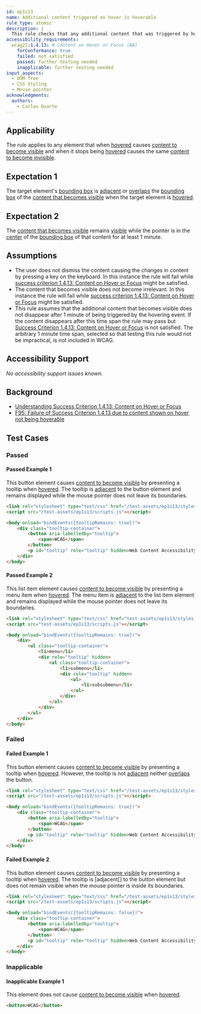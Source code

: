 ```yaml
---
id: ep1s13
name: Additional content triggered on hover is hoverable
rule_type: atomic
description: |
  This rule checks that any additional content that was triggered by hovering an element can be reached from that element and remains available to the user while the mouse pointer is over the element or the additional content
accessibility_requirements:
  wcag21:1.4.13: # Content on Hover or Focus (AA)
    forConformance: true
    failed: not satisfied
    passed: further testing needed
    inapplicable: further testing needed
input_aspects:
  - DOM Tree
  - CSS Styling
  - Mouse pointer
acknowledgments:
  authors:
    - Carlos Duarte
---
```


## Applicability

The rule applies to any element that when [hovered][] causes [content to become visible][content that becomes visible] and when it stops being [hovered][] causes the same [content to become invisible][content that becomes invisible].

## Expectation 1

The target element's [bounding box][] is [adjacent][] or [overlaps][] the [bounding box][] of the [content that becomes visible][] when the target element is [hovered][].

## Expectation 2

The [content that becomes visible][] remains [visible][] while the pointer is in the [center][] of the [bounding box][] of that content for at least 1 minute.

## Assumptions

- The user does not dismiss the content causing the changes in content by pressing a key on the keyboard. In this instance the rule will fail while [success criterion 1.4.13: Content on Hover or Focus][sc1.4.13] might be satisfied.
- The content that becomes visible does not become irrelevant. In this instance the rule will fail while [success criterion 1.4.13: Content on Hover or Focus][sc1.4.13] might be satisfied.
- This rule assumes that the additional content that becomes visible does not disappear after 1 minute of being triggered by the hovering event. If the content disappears after this time span the rule may pass but [Success Criterion 1.4.13: Content on Hover or Focus][sc1.4.13] is not satisfied. The arbitrary 1 minute time span, selected so that testing this rule would not be impractical, is not included in WCAG.

## Accessibility Support

_No accessibility support issues known._

## Background

- [Understanding Success Criterion 1.4.13: Content on Hover or Focus][sc1.4.13]
- [F95: Failure of Success Criterion 1.4.13 due to content shown on hover not being hoverable](https://www.w3.org/WAI/WCAG21/Techniques/failures/F95)

## Test Cases

### Passed

#### Passed Example 1

This button element causes [content to become visible][content that becomes visible] by presenting a tooltip when [hovered][]. The tooltip is [adjacent][] to the button element and remains displayed while the mouse pointer does not leave its boundaries.

```html
<link rel="stylesheet" type="text/css" href="/test-assets/ep1s13/styles.css" />
<script src="/test-assets/ep1s13/scripts.js"></script>

<body onload="bindEvents({tooltipRemains: true})">
	<div class="tooltip-container">
		<button aria-labelledby="tooltip">
			<span>WCAG</span>
		</button>
		<p id="tooltip" role="tooltip" hidden>Web Content Accessibility Guidelines</p>
	</div>
</body>
```

#### Passed Example 2

This list item element causes [content to become visible][content that becomes visible] by presenting a menu item when [hovered][]. The menu item is [adjacent][] to the list item element and remains displayed while the mouse pointer does not leave its boundaries.

```html
<link rel="stylesheet" type="text/css" href="test-assets/ep1s13/styles_menu.css" />
<script src="test-assets/ep1s13/scripts.js"></script>

<body onload="bindEvents({tooltipRemains: true})">
	<div>
		<ul class="tooltip-container">
			<li>menu</li>
			<div role="tooltip" hidden>
				<ul class="tooltip-container">
					<li>submenu</li>
					<div role="tooltip" hidden>
						<ul>
							<li>subsubmenu</li>
						</ul>
					</div>
				</ul>
			</div>
		</ul>
	</div>
</body>
```

### Failed

#### Failed Example 1

This button element causes [content to become visible][content that becomes visible] by presenting a tooltip when [hovered][]. However, the tooltip is not [adjacent][] neither [overlaps][] the button.

```html
<link rel="stylesheet" type="text/css" href="/test-assets/ep1s13/stylesbad.css" />
<script src="/test-assets/ep1s13/scripts.js"></script>

<body onload="bindEvents({tooltipRemains: true})">
	<div class="tooltip-container">
		<button aria-labelledby="tooltip">
			<span>WCAG</span>
		</button>
		<p id="tooltip" role="tooltip" hidden>Web Content Accessibility Guidelines</p>
	</div>
</body>
```

#### Failed Example 2

This button element causes [content to become visible][content that becomes visible] by presenting a tooltip when [hovered][]. The tooltip is [adjacent[] to the button element but does not remain visible when the mouse pointer is inside its boundaries.

```html
<link rel="stylesheet" type="text/css" href="/test-assets/ep1s13/styles.css" />
<script src="/test-assets/ep1s13/scripts.js"></script>

<body onload="bindEvents({tooltipRemains: false})">
	<div class="tooltip-container">
		<button aria-labelledby="tooltip">
			<span>WCAG</span>
		</button>
		<p id="tooltip" role="tooltip" hidden>Web Content Accessibility Guidelines</p>
	</div>
</body>
```

### Inapplicable

#### Inapplicable Example 1

This element does not cause [content to become visible][content that becomes visible] when [hovered][].

```html
<button>WCAG</button>
```

[adjacent]: #adjacent 'Definition of adjacent'
[bounding box]: https://www.w3.org/TR/css-ui-3/#valdef-box-sizing-border-box
[center]: #center 'Definition of center of a bounding box'
[content that becomes invisible]: #content-that-becomes-invisible 'Definition of content that becomes invisible'
[content that becomes visible]: #content-that-becomes-visible 'Definition of content that becomes visible'
[hovered]: #hovered 'Definition of hovered'
[overlaps]: #overlap 'Definition of overlap'
[sc1.4.13]: https://www.w3.org/WAI/WCAG21/Understanding/content-on-hover-or-focus.html 'Understanding Success Criterion 1.4.13: Content on Hover or Focus, July 24, 2020'
[visible]: #visible 'Definition of visible'